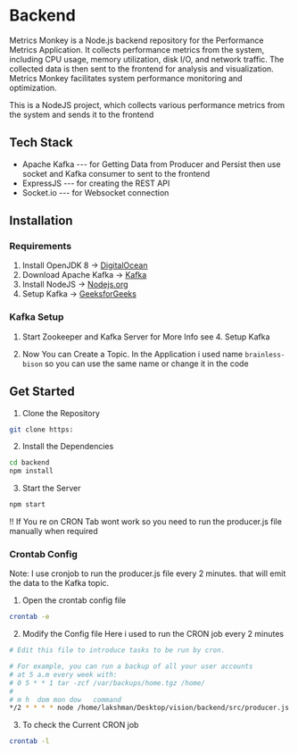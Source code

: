 # Backend

Metrics Monkey is a Node.js backend repository for the Performance Metrics Application. It collects performance metrics from the system, including CPU usage, memory utilization, disk I/O, and network traffic. The collected data is then sent to the frontend for analysis and visualization. Metrics Monkey facilitates system performance monitoring and optimization.

This is a NodeJS project, which collects various performance metrics from the system and sends it to the frontend

## Tech Stack

- Apache Kafka --- for Getting Data from Producer and Persist then use socket and Kafka consumer to sent to the frontend
- ExpressJS --- for creating the REST API
- Socket.io --- for Websocket connection

## Installation

### Requirements

1. Install OpenJDK 8 -> [DigitalOcean](https://www.digitalocean.com/community/tutorials/how-to-install-java-with-apt-on-ubuntu-18-04)
2. Download Apache Kafka -> [Kafka](https://kafka.apache.org/downloads)
3. Install NodeJS -> [Nodejs.org](https://nodejs.org/en/download/package-manager/)
4. Setup Kafka -> [GeeksforGeeks](https://www.geeksforgeeks.org/how-to-install-kafka-with-zookeeper-on-ubuntu/)

### Kafka Setup

1. Start Zookeeper and Kafka Server
for More Info see 4. Setup Kafka 

2. Now You can Create a Topic. In the Application i used name ``brainless-bison`` so you can use the same name or change it in the code

## Get Started

1. Clone the Repository

```sh
git clone https:
```

2. Install the Dependencies

```sh
cd backend
npm install
```
3. Start the Server

```sh
npm start
```
!! If You re on CRON Tab wont work so you need to run the producer.js file manually when required
### Crontab Config

Note: I use cronjob to run the producer.js file every 2 minutes. that will emit the data to the Kafka topic.

1. Open the crontab config file

```sh
crontab -e
```

2. Modify the Config file Here i used to run the CRON job every 2 minutes

```sh
# Edit this file to introduce tasks to be run by cron.

# For example, you can run a backup of all your user accounts
# at 5 a.m every week with:
# 0 5 * * 1 tar -zcf /var/backups/home.tgz /home/
#
# m h  dom mon dow   command
*/2 * * * * node /home/lakshman/Desktop/vision/backend/src/producer.js
```

3. To check the Current CRON job

```sh
crontab -l
```
